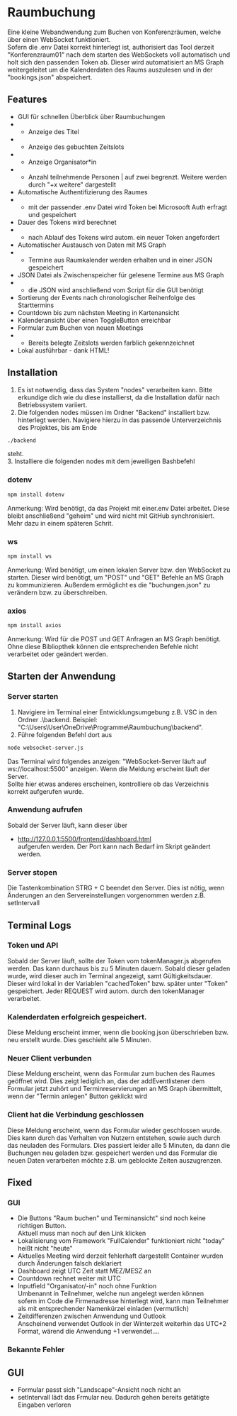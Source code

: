 # Raumbuchung
Eine kleine Webandwendung zum Buchen von Konferenzräumen, welche über einen WebSocket funktioniert.     
Sofern die .env Datei korrekt hinterlegt ist, authorisiert das Tool derzeit "Konferenzraum01" nach dem starten des WebSockets voll automatisch und holt sich den passenden Token ab. Dieser wird automatisiert an MS Graph weitergeleitet um die Kalenderdaten des Raums auszulesen und in der "bookings.json" abspeichert.

## Features
- GUI für schnellen Überblick über Raumbuchungen
- - Anzeige des Titel
- - Anzeige des gebuchten Zeitslots
- - Anzeige Organisator*in
- - Anzahl teilnehmende Personen | auf zwei begrenzt. Weitere werden durch "+x weitere" dargestellt
- Automatische Authentifizierung des Raumes
- - mit der passender .env Datei wird Token bei Microsooft Auth erfragt und gespeichert
- Dauer des Tokens wird berechnet
- - nach Ablauf des Tokens wird autom. ein neuer Token angefordert
- Automatischer Austausch von Daten mit MS Graph
- - Termine aus Raumkalender werden erhalten und in einer JSON gespeichert
- JSON Datei als Zwischenspeicher für gelesene Termine aus MS Graph
- - die JSON wird anschließend vom Script für die GUI benötigt
- Sortierung der Events nach chronologischer Reihenfolge des Starttermins
- Countdown bis zum nächsten Meeting in Kartenansicht
- Kalenderansicht über einen ToggleButton erreichbar
- Formular zum Buchen von neuen Meetings
- - Bereits belegte Zeitslots werden farblich gekennzeichnet
- Lokal ausführbar - dank HTML!

## Installation
1. Es ist notwendig, dass das System "nodes" verarbeiten kann. Bitte erkundige dich wie du diese installierst, da die Installation dafür nach Betriebssystem variiert.
2. Die folgenden nodes müssen im Ordner "Backend" installiert bzw. hinterlegt werden. Navigiere hierzu in das passende Unterverzeichnis des Projektes, bis am Ende
```bash
./backend
```
steht.   
3. Installiere die folgenden nodes mit dem jeweiligen Bashbefehl

### dotenv
```bash
npm install dotenv
```
Anmerkung: Wird benötigt, da das Projekt mit einer.env Datei arbeitet. Diese bleibt anschließend "geheim" und wird nicht mit GitHub synchronisiert. Mehr dazu in einem späteren Schrit.

### ws
```bash
npm install ws 
```     
Anmerkung: Wird benötigt, um einen lokalen Server bzw. den WebSocket zu starten. Dieser wird benötigt, um "POST" und "GET" Befehle an MS Graph zu kommunizieren. Außerdem ermöglicht es die "buchungen.json" zu verändern bzw. zu überschreiben.

### axios
```bash
npm install axios 
```
Anmerkung: Wird für die POST und GET Anfragen an MS Graph benötigt. Ohne diese Bibliopthek können die entsprechenden Befehle nicht verarbeitet oder geändert werden.

## Starten der Anwendung
### Server starten
1. Navigiere im Terminal einer Entwicklungsumgebung z.B. VSC in den Ordner .\backend. Beispiel: "C:\Users\User\OneDrive\Programme\Raumbuchung\backend".
2. Führe folgenden Befehl dort aus
```bash
node websocket-server.js
```    
Das Terminal wird folgendes anzeigen: "WebSocket-Server läuft auf ws://localhost:5500" anzeigen. Wenn die Meldung erscheint läuft der Server.   
Sollte hier etwas anderes erscheinen, kontrolliere ob das Verzeichnis korrekt aufgerufen wurde. 

### Anwendung aufrufen
Sobald der Server läuft, kann dieser über   
- http://127.0.0.1:5500/frontend/dashboard.html      
aufgerufen werden. Der Port kann nach Bedarf im Skript geändert werden.

### Server stopen
Die Tastenkombination STRG + C beendet den Server. Dies ist nötig, wenn Änderungen an den Servereinstellungen vorgenommen werden z.B. setIntervall

## Terminal Logs
### Token und API
Sobald der Server läuft, sollte der Token vom tokenManager.js abgerufen werden. Das kann durchaus bis zu 5 Minuten dauern. Sobald dieser geladen wurde, wird dieser auch im Terminal angezeigt, samt Gültigkeitsdauer. Dieser wird lokal in der Variablen "cachedToken" bzw. später unter "Token" gespeichert. Jeder REQUEST wird autom. durch den tokenManager verarbeitet.

### Kalenderdaten erfolgreich gespeichert.
Diese Meldung erscheint immer, wenn die booking.json überschrieben bzw. neu erstellt wurde. Dies geschieht alle 5 Minuten.

### Neuer Client verbunden
Diese Meldung erscheint, wenn das Formular zum buchen des Raumes geöffnet wird. Dies zeigt lediglich an, das der addEventlistener dem Formular jetzt zuhört und Terminreservierungen an MS Graph übermittelt, wenn der "Termin anlegen" Button geklickt wird

### Client hat die Verbindung geschlossen
Diese Meldung erscheint, wenn das Formular wieder geschlossen wurde. Dies kann durch das Verhalten von Nutzern entstehen, sowie auch durch das neuladen des Formulars. Dies passiert leider alle 5 Minuten, da dann die Buchungen neu geladen bzw. gespeichert werden und das Formular die neuen Daten verarbeiten möchte z.B. um geblockte Zeiten auszugrenzen.

## Fixed

### GUI
- Die Buttons "Raum buchen" und Terminansicht" sind noch keine richtigen Button.    
Aktuell muss man noch auf den Link klicken
- Lokalisierung vom Framework "FullCalender" funktioniert nicht 
"today" heißt nicht "heute"
- Aktuelles Meeting wird derzeit fehlerhaft dargestellt 
Container wurden durch Änderungen falsch deklariert
- Dashboard zeigt UTC Zeit statt MEZ/MESZ an
- Countdown rechnet weiter mit UTC
- Inputfield "Organisator/-in" noch ohne Funktion   
Umbenannt in Teilnehmer, welche nun angelegt werden können  
sofern im Code die Firmenadresse hinterlegt wird, kann man Teilnehmer als mit entsprechender Namenkürzel einladen (vermutlich)
- Zeitdifferenzen zwischen Anwendung und Outlook    
Anscheinend verwendet Outlook in der Winterzeit weiterhin das UTC+2 Format, wärend die Anwendung +1 verwendet....


### Bekannte Fehler

## GUI
- Formular passt sich "Landscape"-Ansicht noch nicht an
- setIntervall lädt das Frmular neu. Dadurch gehen bereits getätigte Eingaben verloren


